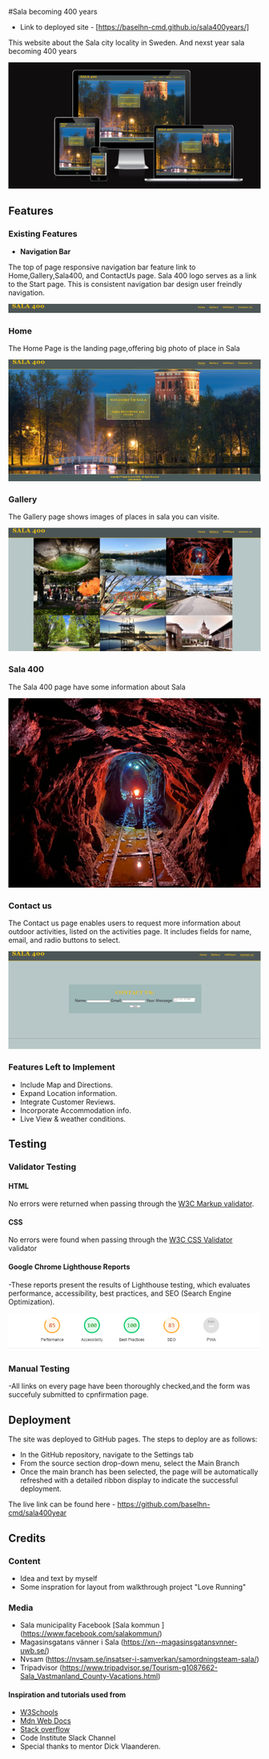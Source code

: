 #Sala becoming 400 years

- Link to deployed site - [https://baselhn-cmd.github.io/sala400years/]

This website about the Sala city locality in Sweden.
And nexst year sala becoming 400 years

![Responsice Mockup]( assets/images/Screenshot%20(7).png)

## Features

### Existing Features

- __Navigation Bar__
  
The top of page responsive navigation bar feature link to Home,Gallery,Sala400, and ContactUs page.
Sala 400 logo serves as a link to the Start page.
This is consistent navigation bar design user freindly navigation.

![Nav Bar](assets/images/Screenshot%20(4).png)

### Home

  The Home Page is the landing page,offering big photo of place in Sala

![Landing Page](assets/images/Screenshot%20(1).png)

### Gallery

The Gallery page shows images of places in sala you can visite.

![Gallery](assets/images/Screenshot%20(5).png)

### Sala 400

The Sala 400 page have some information about Sala

![Sala 400](assets/images/sala2.webp)

### Contact us

The Contact us page enables users to request more information about outdoor activities, listed on the activities page. It includes fields for name, email, and radio buttons to select.

![Contact Us](assets/images/Screenshot%20(6).png)

### Features Left to Implement

- Include Map and Directions.
- Expand Location information.
- Integrate Customer Reviews.
- Incorporate Accommodation info.
- Live View & weather conditions.


## Testing

### Validator Testing

#### HTML

No errors were returned when passing through the [W3C Markup validator](https://validator.w3.org/).

#### CSS

No errors were found when passing through the [W3C CSS Validator](https://jigsaw.w3.org/css-validator/) validator

#### Google Chrome Lighthouse Reports

-These reports present the results of Lighthouse testing, which evaluates performance, accessibility, best practices, and SEO (Search Engine Optimization).

![Google Lighthouse Reports](assets/images/Screenshot%20(3).png)

### Manual Testing
-All links on every page have been thoroughly checked,and the form was succefuly submitted to cpnfirmation page.

## Deployment

The site was deployed to GitHub pages. The steps to deploy are as follows:

- In the GitHub repository, navigate to the Settings tab
- From the source section drop-down menu, select the Main Branch
- Once the main branch has been selected, the page will be automatically refreshed with a detailed ribbon display to indicate the successful deployment.
  
The live link can be found here - <https://github.com/baselhn-cmd/sala400year>

## Credits

### Content
- Idea and text by myself
- Some inspration for layout from walkthrough project "Love Running"

### Media 

- Sala municipality Facebook  [Sala kommun ] (https://www.facebook.com/salakommun/)
- Magasinsgatans vänner i Sala (https://xn--magasinsgatansvnner-uwb.se/)
- Nvsam (<https://nvsam.se/insatser-i-samverkan/samordningsteam-sala/>)
- Tripadvisor (<https://www.tripadvisor.se/Tourism-g1087662-Sala_Vastmanland_County-Vacations.html>)


#### Inspiration and tutorials used from

  - [W3Schools](https://www.w3schools.com/)
  - [Mdn Web Docs](<https://developer.mozilla.org/en-US/>)
  - [Stack overflow](https://stackoverflow.com/)
  - Code Institute Slack Channel
- Special thanks to  mentor Dick Vlaanderen.
